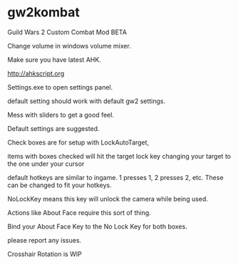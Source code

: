 # gw2kombat
Guild Wars 2 Custom Combat Mod BETA

Change volume in windows volume mixer.

Make sure you have latest AHK.

http://ahkscript.org

Settings.exe to open settings panel.

default setting should work with default gw2 settings.

Mess with sliders to get a good feel.

Default settings are suggested.

Check boxes are for setup with LockAutoTarget, 

items with boxes checked will hit the target lock key changing your target to the one under your cursor

default hotkeys are similar to ingame. 1 presses 1, 2 presses 2, etc. These can be changed to fit your hotkeys.

NoLockKey means this key will unlock the camera while being used.

Actions like About Face require this sort of thing.

Bind your About Face Key to the No Lock Key for both boxes.

please report any issues.

Crosshair Rotation is WIP

